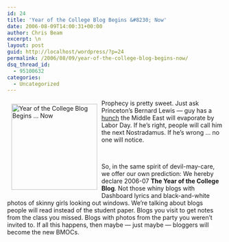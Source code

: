 ```yaml
---
id: 24
title: 'Year of the College Blog Begins &#8230; Now'
date: 2006-08-09T14:00:31+00:00
author: Chris Beam
excerpt: \n
layout: post
guid: http://localhost/wordpress/?p=24
permalink: /2006/08/09/year-of-the-college-blog-begins-now/
dsq_thread_id:
  - 95100632
categories:
  - Uncategorized
---
```

<p class="MsoNormal c1">
  <img width="200" vspace="10" hspace="10" height="200" border="0" align="left" src="http://www.ivygateblog.com/wp-content/uploads/2006/08/nostradamus-1.gif" alt="Year of the College Blog Begins ... Now" />Prophecy is pretty sweet. Just ask Princeton&#8217;s Bernard Lewis &#8212; guy has a <a href="http://www.drudgereport.com/flash4.htm">hunch</a> the Middle East will evaporate by Labor Day. If he&#8217;s right, people will call him the next Nostradamus. If he&#8217;s wrong &#8230; no one will notice.
</p>

<p class="MsoNormal c1">
  &nbsp;
</p>

<p class="MsoNormal c1">
  So, in the same spirit of devil-may-care, we offer our own prediction: We hereby declare 2006-07 <strong>The Year of the College Blog</strong>. Not those whiny blogs with Dashboard lyrics and black-and-white photos of skinny girls looking out windows. We&#8217;re talking about blogs people will read instead of the student paper. Blogs you visit to get notes from the class you missed. Blogs with photos from the party you weren&#8217;t invited to. If all this happens, then maybe &#8212; just maybe &#8212; bloggers will become the new BMOCs.
</p>